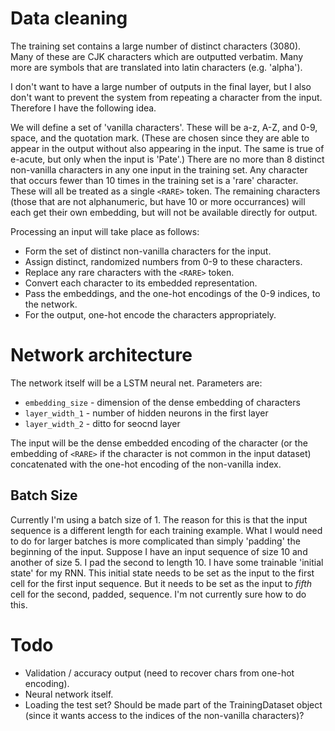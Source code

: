 
# Data cleaning

The training set contains a large number of distinct characters (3080).
Many of these are CJK characters which are outputted verbatim.
Many more are symbols that are translated into latin characters (e.g. 'alpha').

I don't want to have a large number of outputs in the final layer, but I also
don't want to prevent the system from repeating a character from the input.
Therefore I have the following idea.

We will define a set of 'vanilla characters'. These will be a-z, A-Z, and 0-9, space, and the quotation mark.
(These are chosen since they are able to appear in the output without also appearing in the input.
The same is true of e-acute, but only when the input is 'Pate'.)
There are no more than 8 distinct non-vanilla characters in any one input in the training set.
Any character that occurs fewer than 10 times in the training set is a 'rare' character.
These will all be treated as a single `<RARE>` token.
The remaining characters (those that are not alphanumeric, but have 10 or more occurrances)
will each get their own embedding, but will not be available directly for output.

Processing an input will take place as follows:
* Form the set of distinct non-vanilla characters for the input.
* Assign distinct, randomized numbers from 0-9 to these characters.
* Replace any rare characters with the `<RARE>` token.
* Convert each character to its embedded representation.
* Pass the embeddings, and the one-hot encodings of the 0-9 indices, to the network.
* For the output, one-hot encode the characters appropriately.

# Network architecture

The network itself will be a LSTM neural net.
Parameters are:
* `embedding_size` - dimension of the dense embedding of characters
* `layer_width_1` - number of hidden neurons in the first layer
* `layer_width_2` - ditto for seocnd layer

The input will be the dense embedded encoding of the character (or the embedding of `<RARE>` if the character is not common in the input dataset) concatenated with the one-hot encoding of the non-vanilla index.

## Batch Size

Currently I'm using a batch size of 1.
The reason for this is that the input sequence is a different length for each training example.
What I would need to do for larger batches is more complicated than simply 'padding' the beginning of the input.
Suppose I have an input sequence of size 10 and another of size 5. I pad the second to length 10.
I have some trainable 'initial state' for my RNN.
This initial state needs to be set as the input to the first cell for the first input sequence.
But it needs to be set as the input to *fifth* cell for the second, padded, sequence.
I'm not currently sure how to do this.

# Todo

* Validation / accuracy output (need to recover chars from one-hot encoding).
* Neural network itself.
* Loading the test set? Should be made part of the TrainingDataset object (since it wants access to
  the indices of the non-vanilla characters)?

